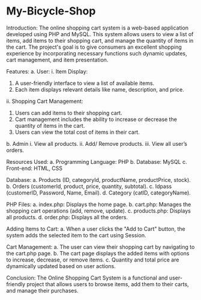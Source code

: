 # My-Bicycle-Shop
Introduction: The online shopping cart system is a web-based application developed using PHP and MySQL. This system allows users to view a list of items, add items to their shopping cart, and manage the quantity of items in the cart. The project's goal is to give consumers an excellent shopping experience by incorporating necessary functions such dynamic updates, cart management, and item presentation.

Features:
a.	User:
i.	Item Display:
1.	A user-friendly interface to view a list of available items.
2.	Each item displays relevant details like name, description, and price.

ii.	Shopping Cart Management:
1.	Users can add items to their shopping cart.
2.	Cart management includes the ability to increase or decrease the quantity of items in the cart.
3.	Users can view the total cost of items in their cart.

b.	Admin
i.	View all products.
ii.	Add/ Remove products.
iii.	View all user’s orders.

Resources Used:
a.	Programming Language: PHP
b.	Database: MySQL
c.	Front-end: HTML, CSS

Database:
a.	Products (ID, categoryId, productName, productPrice, stock).
b.	Orders (customerId, product, price, quantity, subtotal).
c.	Idpass (customerID, Password, Name, Email).
d.	Category (catID, categoryName).

PHP Files:
a.	index.php: Displays the home page.
b.	cart.php: Manages the shopping cart operations (add, remove, update).
c.	products.php: Displays all products.
d.	order.php: Displays all the orders.

Adding Items to Cart:
a.	When a user clicks the "Add to Cart" button, the system adds the selected item to the cart using Session.

Cart Management:
a.	The user can view their shopping cart by navigating to the cart.php page.
b.	The cart page displays the added items with options to increase, decrease, or remove items.
c.	Quantity and total price are dynamically updated based on user actions.

Conclusion: The Online Shopping Cart System is a functional and user-friendly project that allows users to browse items, add them to their carts, and manage their purchases.

